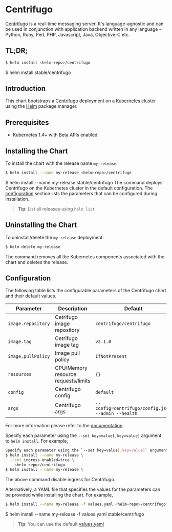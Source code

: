 # Centrifugo

[Centrifugo](https://github.com/centrifugal/centrifugo) is a real-time messaging server. It's language-agnostic and can be used in conjunction with application backend written in any language - Python, Ruby, Perl, PHP, Javascript, Java, Objective-C etc.

## TL;DR;

```bash
$ helm install <helm-repo>/centrifugo
```

$ helm install stable/centrifugo
## Introduction

This chart bootstraps a [Centrifugo](https://hub.docker.com/r/centrifugo/centrifugo/) deployment on a [Kubernetes](http://kubernetes.io) cluster using the [Helm](https://helm.sh) package manager.

## Prerequisites

- Kubernetes 1.4+ with Beta APIs enabled

## Installing the Chart

To install the chart with the release name `my-release`:

```bash
$ helm install --name my-release <helm-repo>/centrifugo
```

$ helm install --name my-release stable/centrifugo
The command deploys Centrifugo on the Kubernetes cluster in the default configuration. The [configuration](#configuration) section lists the parameters that can be configured during installation.

> **Tip**: List all releases using `helm list`

## Uninstalling the Chart

To uninstall/delete the `my-release` deployment:

```bash
$ helm delete my-release
```

The command removes all the Kubernetes components associated with the chart and deletes the release.

## Configuration

The following table lists the configurable parameters of the Centrifugo chart and their default values.

| Parameter                  | Description                           | Default                                                   |
| -------------------------- | ------------------------------------- | --------------------------------------------------------- |
| `image.repository`         | Cetrifugo image repository            | `centrifugo/centrifugo`                                   |
| `image.tag`                | Cetrifugo image tag                   | `v2.1.0`                                                  |
| `image.pullPolicy`         | Image pull policy                     | `IfNotPresent`                                            |
| `resources`                | CPU/Memory resource requests/limits   | `{}`                                                      |
| `config`                   | Centrifugo config                     | `default`                                                 |
| `args`                     | Centrifugo args                       | `--config=centrifugo/config.json --admin --health`        |

For more information please refer to the [documentation](https://fzambia.gitbooks.io/centrifugal/content/index.html).

Specify each parameter using the `--set key=value[,key=value]` argument to `helm install`. For example,

```bash
Specify each parameter using the `--set key=value[,key=value]` argument to `helm install`. For example,
$ helm install --name my-release \
  --set ingress.enabled=true \
    <helm-repo>/centrifugo
$ helm install --name my-release \
```

The above command disable ingress for Centrifugo.

Alternatively, a YAML file that specifies the values for the parameters can be provided while installing the chart. For example,

```bash
$ helm install --name my-release -f values.yaml <helm-repo>/centrifugo
```

$ helm install --name my-release -f values.yaml stable/centrifugo
> **Tip**: You can use the default [values.yaml](values.yaml)
